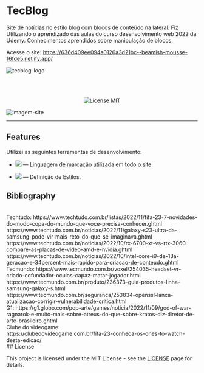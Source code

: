 # TecBlog
Site de notícias no estilo blog com blocos de conteúdo na lateral. Fiz Utilizando o aprendizado das aulas do curso desenvolvimento web 2022 da Udemy. Conhecimentos aprendidos sobre manipulação de blocos.

Acesse o site: https://636d409ee094a0126a3d21bc--beamish-mousse-16fde5.netlify.app/ 

![tecblog-logo](https://user-images.githubusercontent.com/117206734/201173104-b7bcb4c3-0376-4162-bc2b-2302def5ba15.png)

<p> 
<br>
<br>
<p>
<p align="center">
  <a href="https://opensource.org/licenses/MIT">
    <img src="https://img.shields.io/badge/License-MIT-blue.svg" alt="License MIT">
  </a>
</p>

  ![imagem-site](https://user-images.githubusercontent.com/117206734/201172682-2cd5833e-2dec-46d1-a454-07e8660c477c.png)

<hr />

## Features
[//]: # (Add the features of your project here:)
Utilizei as seguintes ferramentas de desenvolvimento:

- <img src="https://img.shields.io/badge/HTML5-E34F26?style=for-the-badge&logo=html5&logoColor=white"> — Linguagem de marcação utilizada em todo o site.

- <img src="https://img.shields.io/badge/CSS3-1572B6?style=for-the-badge&logo=css3&logoColor=white"> — Definição de Estilos.

## Bibliography
<br>
Techtudo:
https://www.techtudo.com.br/listas/2022/11/fifa-23-7-novidades-do-modo-copa-do-mundo-que-voce-precisa-conhecer.ghtml 
<br>
https://www.techtudo.com.br/noticias/2022/11/galaxy-s23-ultra-da-samsung-pode-vir-mais-reto-do-que-se-imaginava.ghtml 
<br>
https://www.techtudo.com.br/noticias/2022/10/rx-6700-xt-vs-rtx-3060-compare-as-placas-de-video-amd-e-nvidia.ghtml 
<br>
https://www.techtudo.com.br/noticias/2022/10/intel-core-i9-de-13a-geracao-e-34percent-mais-rapido-para-criacao-de-conteudo.ghtml
<br>
Tecmundo:
https://www.tecmundo.com.br/voxel/254035-headset-vr-criado-cofundador-oculos-capaz-matar-jogador.html
<br>
https://www.tecmundo.com.br/produto/236373-guia-produtos-linha-samsung-galaxy-s.html
<br>
https://www.tecmundo.com.br/seguranca/253834-openssl-lanca-atualizacao-corrigir-vulnerabilidade-critica.html
<br>
G1: 
https://g1.globo.com/pop-arte/games/noticia/2022/11/09/god-of-war-ragnarok-e-muito-mais-sobre-atreus-do-que-sobre-kratos-diz-diretor-de-arte-brasileiro.ghtml
<br>
Clube do videogame:
<br>
https://clubedovideogame.com.br/fifa-23-conheca-os-ones-to-watch-desta-edicao/
<br>
## License

This project is licensed under the MIT License - see the [LICENSE](https://opensource.org/licenses/MIT) page for details. 




